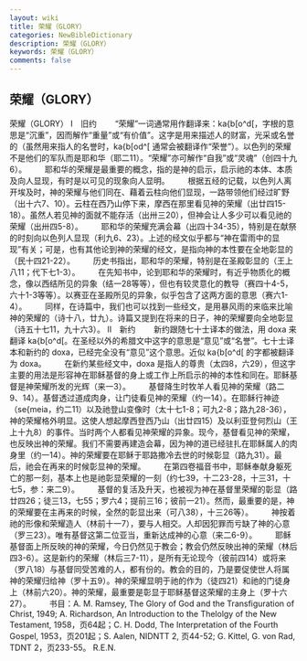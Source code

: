 ```yaml
---
layout: wiki
title: 荣耀（GLORY）
categories: NewBibleDictionary
description: 荣耀（GLORY）
keywords: 荣耀（GLORY）
comments: false
---
```


## 荣耀（GLORY）



荣耀（GLORY）
Ⅰ　旧约
　　“荣耀”一词通常用作翻译来：ka{b[o^d[，字根的意思是“沉重”，因而解作“重量”或“有价值”。这字是用来描述人的财富，光采或名誉的（虽然用来指人的名誉时，ka{b[od^[ 通常会被翻译作“荣誉”）。以色列的荣耀不是他们的军队而是耶和华（耶二11）。“荣耀”亦可解作“自我”或“灵魂”（创四十九6）。
　　耶和华的荣耀是最重要的概念，指的是神的启示，启示祂的本体、本质及向人显现，有时是以可见的现象向人显明。
　　根据五经的记载，以色列人离开埃及时，神的荣耀与他们同在、藉着云柱向他们显现，一路带领他们经过旷野（出十六7、10）。云柱在西乃山停下来，摩西在那里看见神的荣耀（出廿四15-18）。虽然人若见神的面就不能存活（出卅三20），但神会让人多少可以看见祂的荣耀（出卅四5-8）。
　　耶和华的荣耀充满会幕（出四十34-35），特别是在献祭的时刻向以色列人显现（利九6、23）。上述的经文似乎都与“神在雷雨中的显现”有关；可是，也有其他论到神的荣耀的经文，是指向神的本性要在全地彰显的（民十四21-22）。
　　历史书指出，耶和华的荣耀，特别是在圣殿彰显的（王上八11；代下七1-3）。
　　在先知书中，论到耶和华的荣耀时，有近乎物质化的概念，像以西结所见的异象（结一28等等），但也有较灵意化的教导（赛四十4-5，六十1-3等等）。以赛亚在圣殿所见的异象，似乎包含了这两方面的意思（赛六1-4）。
　　同样，在诗篇中，我们也可以找到一些经文，是用暴风雨的来临来比喻神的荣耀的（诗十八，廿九）。诗篇又提到在将来的日子，神的荣耀要向全地彰显（诗五十七11，九十六3）。
Ⅱ　新约
　　新约跟随七十士译本的做法，用 doxa 来翻译 ka{b[o^d[。在圣经以外的希腊文中这字的意思是“意见”或“名誉”。七十士译本和新约的 doxa，已经完全没有“意见”这个意思。近似 ka{b[o^d[ 的字都被翻译为 doxa。
　　在新约某些经文中，doxa 是指人的尊贵（太四8，六29），但这字主要的用法是形容神在耶稣基督的身上或工作上所启示的神的本性和同在。耶稣基督是神荣耀所发的光辉（来一3）。
　　基督降生时牧羊人看见神的荣耀（路二9、14）。基督透过道成肉身，让门徒看见神的荣耀（约一14）。在耶稣行神迹（se{meia，约二11）以及祂登山变像时（太十七1-8；可九2-8；路九28-36），神的荣耀格外明显。这使人想起摩西登西乃山（出廿四15）及以利亚登何烈山（王上十九8）的事件。当时两个人都看见神荣耀的异象。现今，基督看见神的荣耀，也反映出神的荣耀。我们不需要再建造会幕，因为神的道已经驻扎在耶稣属人的肉身里（约一14）。神的荣耀要在耶稣于耶路撒冷去世的时候彰显（路九31）。最后，祂会在再来的时候彰显神的荣耀。
　　在第四卷福音书中，耶稣奉献身躯死亡的那一刻，基本上也是祂彰显荣耀的一刻（约七39，十二23-28，十三31，十七5，参：来二9）。
　　基督的复活及升天，也被视为神在基督里荣耀的彰显（路廿四26；徒三13，七55；罗六4；提前三16；彼前一21）。然而，最重要的是，神的荣耀要在主再来的时候，全然的彰显出来（可八38），十三26等）。
　　神按着祂的形像和荣耀造人（林前十一7），要与人相交。人却因犯罪而亏缺了神的心意（罗三23）。唯有基督这第二位亚当，重新达成神的心意（来二6-9）。
　　耶稣基督面上所反映的神的荣耀，今日仍然见于教会；教会仍然反映出神的荣耀（林后四3-6）。这是新约的荣耀（林后三7-11），是所有无论现今（彼前四14）或将来（罗八18）与基督同受苦难的人，都有份的。教会的目的，乃是要促使世人将属神的荣耀归给神（罗十五9）。神的荣耀显明于祂的作为（徒四21）和祂的门徒身上（林前六20）。神的荣耀，最重要是彰显于耶稣基督这荣耀的主身上（罗十六27）。
　　书目：A. M. Ramsey, The Glory of God and the Transfiguration of
Christ, 1949; A. Richardson, An
Introduction to the Thelolgy of the New Testament, 1958，页64起；C. H. Dodd, The Interpretation of the Fourth Gospel,
1953，页201起；S. Aalen, NIDNTT 2, 页44-52; G. Kittel, G. von
Rad, TDNT 2，页233-55。
R.E.N.




